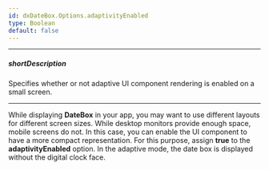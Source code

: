 ```yaml
---
id: dxDateBox.Options.adaptivityEnabled
type: Boolean
default: false
---
```

---
##### shortDescription
Specifies whether or not adaptive UI component rendering is enabled on a small screen.

---
While displaying **DateBox** in your app, you may want to use different layouts for different screen sizes. While desktop monitors provide enough space, mobile screens do not. In this case, you can enable the UI component to have a more compact representation. For this purpose, assign **true** to the **adaptivityEnabled** option. In the adaptive mode, the date box is displayed without the digital clock face.